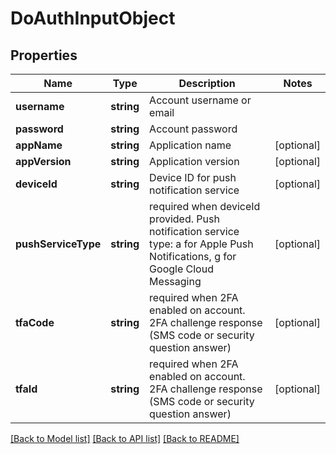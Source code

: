 # DoAuthInputObject

## Properties
Name | Type | Description | Notes
------------ | ------------- | ------------- | -------------
**username** | **string** | Account username or email | 
**password** | **string** | Account password | 
**appName** | **string** | Application name | [optional] 
**appVersion** | **string** | Application version | [optional] 
**deviceId** | **string** | Device ID for push notification service | [optional] 
**pushServiceType** | **string** | required when deviceId provided. Push notification service type: a for Apple Push Notifications, g for Google Cloud Messaging | [optional] 
**tfaCode** | **string** | required when 2FA enabled on account. 2FA challenge response (SMS code or security question answer) | [optional] 
**tfaId** | **string** | required when 2FA enabled on account. 2FA challenge response (SMS code or security question answer) | [optional] 

[[Back to Model list]](../README.md#documentation-for-models) [[Back to API list]](../README.md#documentation-for-api-endpoints) [[Back to README]](../README.md)


